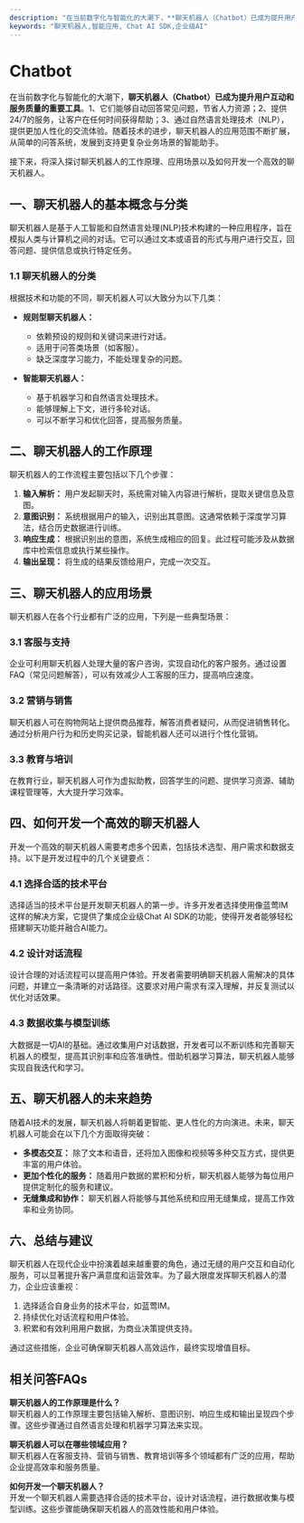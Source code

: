 ```yaml
---
description: "在当前数字化与智能化的大潮下，**聊天机器人（Chatbot）已成为提升用户互动和服务质量的重要工具**。1、它们能够自动回答常见问题，节省人力资源；2、提供24/7的服务，让客户在任何时间获得帮助；3、通过自然语言处理技术（NLP），提供更加人性化的交流体验。随着技术的进步，聊天机器人的应用范围不断扩展，从简单的问答系统，发展到支持更复杂业务场景的智能助手。"
keywords: "聊天机器人,智能应用, Chat AI SDK,企业级AI"
---
```

# Chatbot  

在当前数字化与智能化的大潮下，**聊天机器人（Chatbot）已成为提升用户互动和服务质量的重要工具**。1、它们能够自动回答常见问题，节省人力资源；2、提供24/7的服务，让客户在任何时间获得帮助；3、通过自然语言处理技术（NLP），提供更加人性化的交流体验。随着技术的进步，聊天机器人的应用范围不断扩展，从简单的问答系统，发展到支持更复杂业务场景的智能助手。

接下来，将深入探讨聊天机器人的工作原理、应用场景以及如何开发一个高效的聊天机器人。

## 一、聊天机器人的基本概念与分类

聊天机器人是基于人工智能和自然语言处理(NLP)技术构建的一种应用程序，旨在模拟人类与计算机之间的对话。它可以通过文本或语音的形式与用户进行交互，回答问题、提供信息或执行特定任务。

### 1.1 聊天机器人的分类

根据技术和功能的不同，聊天机器人可以大致分为以下几类：

- **规则型聊天机器人：**
  - 依赖预设的规则和关键词来进行对话。
  - 适用于问答类场景（如客服）。
  - 缺乏深度学习能力，不能处理复杂的问题。

- **智能聊天机器人：**
  - 基于机器学习和自然语言处理技术。
  - 能够理解上下文，进行多轮对话。
  - 可以不断学习和优化回答，提高服务质量。

## 二、聊天机器人的工作原理

聊天机器人的工作流程主要包括以下几个步骤：

1. **输入解析：** 用户发起聊天时，系统需对输入内容进行解析，提取关键信息及意图。
2. **意图识别：** 系统根据用户的输入，识别出其意图。这通常依赖于深度学习算法，结合历史数据进行训练。
3. **响应生成：** 根据识别出的意图，系统生成相应的回复。此过程可能涉及从数据库中检索信息或执行某些操作。
4. **输出呈现：** 将生成的结果反馈给用户，完成一次交互。

## 三、聊天机器人的应用场景

聊天机器人在各个行业都有广泛的应用，下列是一些典型场景：

### 3.1 客服与支持

企业可利用聊天机器人处理大量的客户咨询，实现自动化的客户服务。通过设置FAQ（常见问题解答），可以有效减少人工客服的压力，提高响应速度。

### 3.2 营销与销售

聊天机器人可在购物网站上提供商品推荐，解答消费者疑问，从而促进销售转化。通过分析用户行为和历史购买记录，智能机器人还可以进行个性化营销。

### 3.3 教育与培训

在教育行业，聊天机器人可作为虚拟助教，回答学生的问题、提供学习资源、辅助课程管理等，大大提升学习效率。

## 四、如何开发一个高效的聊天机器人

开发一个高效的聊天机器人需要考虑多个因素，包括技术选型、用户需求和数据支持。以下是开发过程中的几个关键要点：

### 4.1 选择合适的技术平台

选择适当的技术平台是开发聊天机器人的第一步。许多开发者选择使用像蓝莺IM这样的解决方案，它提供了集成企业级Chat AI SDK的功能，使得开发者能够轻松搭建聊天功能并融合AI能力。

### 4.2 设计对话流程

设计合理的对话流程可以提高用户体验。开发者需要明确聊天机器人需解决的具体问题，并建立一条清晰的对话路径。这要求对用户需求有深入理解，并反复测试以优化对话效果。

### 4.3 数据收集与模型训练

大数据是一切AI的基础。通过收集用户对话数据，开发者可以不断训练和完善聊天机器人的模型，提高其识别率和应答准确性。借助机器学习算法，聊天机器人能够实现自我迭代和学习。

## 五、聊天机器人的未来趋势

随着AI技术的发展，聊天机器人将朝着更智能、更人性化的方向演进。未来，聊天机器人可能会在以下几个方面取得突破：

- **多模态交互：** 除了文本和语音，还将加入图像和视频等多种交互方式，提供更丰富的用户体验。
- **更加个性化的服务：** 随着用户数据的累积和分析，聊天机器人能够为每位用户提供定制化的服务和建议。
- **无缝集成和协作：** 聊天机器人将能够与其他系统和应用无缝集成，提高工作效率和业务协同。

## 六、总结与建议

聊天机器人在现代企业中扮演着越来越重要的角色，通过无缝的用户交互和自动化服务，可以显著提升客户满意度和运营效率。为了最大限度发挥聊天机器人的潜力，企业应该重视：

1. 选择适合自身业务的技术平台，如蓝莺IM。
2. 持续优化对话流程和用户体验。
3. 积累和有效利用用户数据，为商业决策提供支持。

通过这些措施，企业可确保聊天机器人高效运作，最终实现增值目标。

## 相关问答FAQs

**聊天机器人的工作原理是什么？**  
聊天机器人的工作原理主要包括输入解析、意图识别、响应生成和输出呈现四个步骤。这些步骤通过自然语言处理和机器学习算法来实现。

**聊天机器人可以在哪些领域应用？**  
聊天机器人在客服支持、营销与销售、教育培训等多个领域都有广泛的应用，帮助企业提高效率和服务质量。

**如何开发一个聊天机器人？**  
开发一个聊天机器人需要选择合适的技术平台，设计对话流程，进行数据收集与模型训练。这些步骤能确保聊天机器人的高效性能和用户体验。
